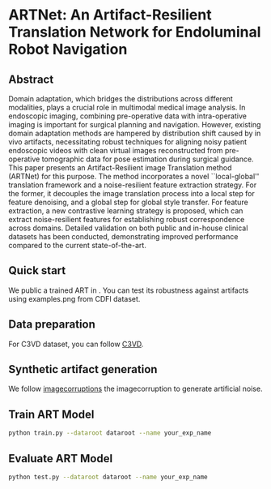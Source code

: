 # ARTNet: An Artifact-Resilient Translation Network for Endoluminal Robot Navigation

## Abstract

Domain adaptation, which bridges the distributions across different modalities, plays a crucial role in multimodal medical image analysis. In endoscopic imaging, combining pre-operative data with intra-operative imaging is important for surgical planning and navigation. However, existing domain adaptation methods are hampered by distribution shift caused by in vivo artifacts, necessitating robust techniques for aligning noisy patient endoscopic videos with clean virtual images reconstructed from pre-operative tomographic data for pose estimation during surgical guidance. This paper presents an Artifact-Resilient image Translation method (ARTNet) for this purpose. The method incorporates a novel ``local-global'' translation framework and a noise-resilient feature extraction strategy. For the former, it decouples the image translation process into a local step for feature denoising, and a global step for global style transfer. For feature extraction, a new contrastive learning strategy is proposed, which can extract noise-resilient features for establishing robust correspondence across domains. Detailed validation on both public and in-house clinical datasets has been conducted, demonstrating improved performance compared to the current state-of-the-art.


## Quick start
We public a trained ART in .
You can test its robustness against artifacts using examples.png from CDFI dataset.

## Data preparation
For C3VD dataset, you can follow [C3VD](https://durrlab.github.io/C3VD/).


## Synthetic artifact generation

We follow [imagecorruptions](https://github.com/bethgelab/imagecorruptions) the imagecorruption to generate artificial noise. 


## Train ART Model


```bash
python train.py --dataroot dataroot --name your_exp_name
```



## Evaluate ART Model


```bash
python test.py --dataroot dataroot --name your_exp_name
```


